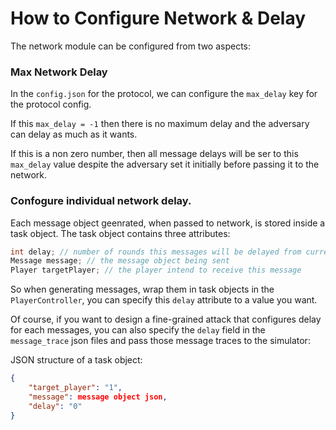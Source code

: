 # How to Configure Network & Delay

The network module can be configured from two aspects:

### Max Network Delay
In the `config.json` for the protocol, we can configure the `max_delay` key for the protocol config.

If this `max_delay = -1` then there is no maximum delay and the adversary can delay as much as it wants. 

If this is a non zero number, then all message delays will be ser to this `max_delay` value despite the adversary set it initially before passing it to the network.

### Confogure individual network delay.

Each message object geenrated, when passed to network, is stored inside a task object. The task object contains three attributes: 
```java
int delay; // number of rounds this messages will be delayed from current round
Message message; // the message object being sent
Player targetPlayer; // the player intend to receive this message
```

So when generating messages, wrap them in task objects in the `PlayerController`, you can specify this `delay` attribute to a value you want. 

Of course, if you want to design a fine-grained attack that configures delay for each messages, you can also specify the `delay` field in the `message_trace` json files and pass those message traces to the simulator:

JSON structure of a task object:
```json
{
    "target_player": "1",
    "message": message object json,
    "delay": "0"
}
```
